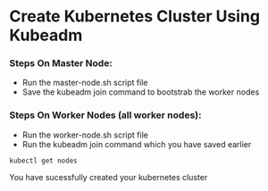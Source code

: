 # Create Kubernetes Cluster Using Kubeadm

### Steps On Master Node:
- Run the master-node.sh script file
- Save the kubeadm join command to bootstrab the worker nodes

### Steps On Worker Nodes (all worker nodes):
- Run the worker-node.sh script file
- Run the kubeadm join command which you have saved earlier

`kubectl get nodes`

You have sucessfully created your kubernetes cluster
